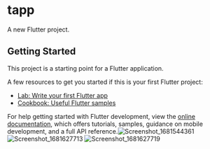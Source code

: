 # tapp

A new Flutter project.

## Getting Started

This project is a starting point for a Flutter application.

A few resources to get you started if this is your first Flutter project:

- [Lab: Write your first Flutter app](https://docs.flutter.dev/get-started/codelab)
- [Cookbook: Useful Flutter samples](https://docs.flutter.dev/cookbook)

For help getting started with Flutter development, view the
[online documentation](https://docs.flutter.dev/), which offers tutorials,
samples, guidance on mobile development, and a full API reference.![Screenshot_1681544361](https://user-images.githubusercontent.com/117504965/232919379-49e4c874-c28f-4d38-9bc5-9e1da506d110.png)
![Screenshot_1681627713](https://user-images.githubusercontent.com/117504965/232919384-a1c2ba8e-e1b6-4763-a286-68f74b1ab527.png)
![Screenshot_1681627719](https://user-images.githubusercontent.com/117504965/232919388-ccf1a4e5-3ec7-4fd5-bf01-592ec0af9c62.png)

